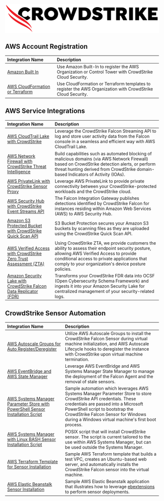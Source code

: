 ![](https://raw.githubusercontent.com/CrowdStrike/falconpy/main/docs/asset/cs-logo.png)

## AWS Account Registration

| Integration Name | Description |
|:-|:-|
| [Amazon Built In](Amazon-Built-In) | Use Amazon Built-In to register the AWS Organization or Control Tower with CrowdStrike Cloud Security. |
| [AWS CloudFormation or Terraform](aws-registration) | Use CloudFormation or Terraform templates to register the AWS Organization with CrowdStrike Cloud Security. |

## AWS Service Integrations

| Integration Name | Description |
|:-|:-|
| [AWS CloudTrail Lake with CrowdStrike](cloudtrail-lake) | Leverage the CrowdStrike Falcon Streaming API to log and store user activity data from the Falcon console in a seamless and efficient way with AWS CloudTrail Lake. |
| [AWS Network Firewall with CrowdStrike Threat Intelligence](Network-Firewall) | Build capabilities such as automated blocking of malicious domains (via AWS Network Firewall) based on CrowdStrike detection alerts, or perform threat hunting derived from CrowdStrike domain-based Indicators of Activity (IOAs). |
| [AWS PrivateLink with CrowdStrike Sensor Proxy](aws-privatelink) | Leverage AWS PrivateLink to provide private connectivity between your CrowdStrike-protected workloads and the CrowdStrike cloud. |
| [AWS Security Hub with CrowdStrike Event Streams API](Falcon-Integration-Gateway) | The Falcon Integration Gateway publishes detections identified by CrowdStrike Falcon for instances residing within Amazon Web Services (AWS) to AWS Security Hub. |
| [Amazon S3 Protected Bucket with CrowdStrike Quick Scan API](s3-bucket-protection) | S3 Bucket Protection secures your Amazon S3 buckets by scanning files as they are uploaded using the CrowdStrike Quick Scan API. |
| [AWS Verified Access with CrowdStrike Zero Trust Assessment (ZTA)](https://github.com/CrowdStrike/aws-verified-access) | Using CrowdStrike ZTA, we provide customers the ability to assess their endpoint security posture, allowing AWS Verified Access to provide conditional access to private applications that comply to your organization's device posture policies. |
| [Amazon Security Lake with CrowdStrike Falcon Data Replicator (FDR)](https://github.com/CrowdStrike/aws-security-lake) | Transforms your CrowdStrike FDR data into OCSF (Open Cybersecurity Schema Framework) and ingests it into your Amazon Security Lake for centralized management of your security-related logs. |

## CrowdStrike Sensor Automation

| Integration Name | Description |
|:-|:-|
| [AWS Autoscale Groups for Auto Register/Deregister](Agent-Install-Examples/Cloudformation/autoscale) | Utilize AWS Autoscale Groups to install the CrowdStrike Falcon Sensor during virtual machine initialization, and AWS Autoscale Lifecycle hooks to deregister the instance with CrowdStrike upon virtual machine termination. |
| [AWS EventBridge and AWS State Manager](state-manager) | Leverage AWS EventBridge and AWS Systems Manager State Manager to manage the deployment of the Falcon Agent and the removal of stale sensors. |
| [AWS Systems Manager Parameter Store with PowerShell Sensor Installation Script](Agent-Install-Examples/powershell) | Sample automation which leverages AWS Systems Manager Parameter Store to store CrowdStrike API credentials. These credentials are passed into a Microsoft PowerShell script to bootstrap the CrowdStrike Falcon Sensor for Windows during a Windows virtual machine's first boot process. |
| [AWS Systems Manager with Linux BASH Sensor Installation Script](Agent-Install-Examples/bash) | POSIX script that will install CrowdStrike sensor. The script is current tailored to the use within AWS Systems Manager, but can be used outside the Systems Manager. |
| [AWS Terraform Template for Sensor Installation](Agent-Install-Examples/Terraform-bootstrap-s3) | Sample AWS Terraform template that builds a test VPC, creates an Ubuntu-based web server, and automatically installs the CrowdStrike Falcon sensor into the virtual machine. |
| [AWS Elastic Beanstalk Sensor Installation](https://github.com/CrowdStrike/aws-elastic-beanstalk-integration) | Sample AWS Elastic Beanstalk application that illustrates how to leverage [ebextensions](https://docs.aws.amazon.com/elasticbeanstalk/latest/dg/ebextensions.html) to perform sensor deployments. |